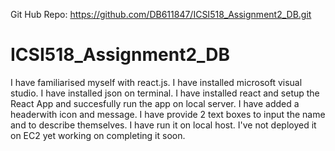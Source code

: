 Git Hub Repo: https://github.com/DB611847/ICSI518_Assignment2_DB.git 

# ICSI518_Assignment2_DB
I have familiarised myself with react.js.
I have installed microsoft visual studio.
I have installed json on terminal.
I have installed react and setup the React App and succesfully run the app on local server.
I have added a headerwith icon and message.
I have provide 2 text boxes to input the name and to describe themselves.
I have run it on local host.
I've not deployed it on EC2 yet working on completing it soon.

